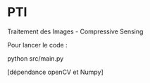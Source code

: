 # PTI
Traitement des Images - Compressive Sensing

Pour lancer le code :

python src/main.py


[dépendance openCV et Numpy]
